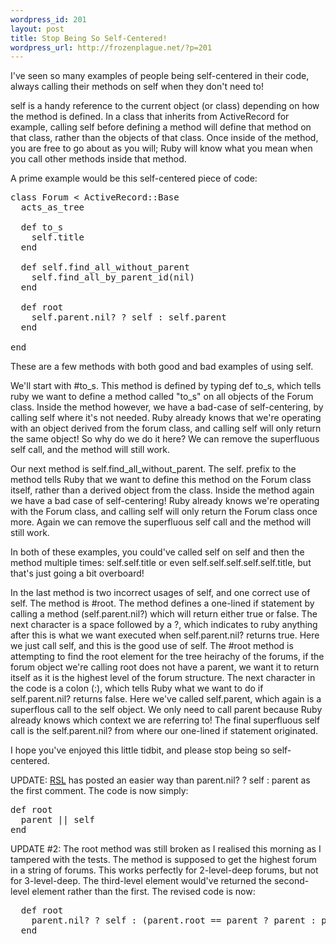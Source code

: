 ```yaml
--- 
wordpress_id: 201
layout: post
title: Stop Being So Self-Centered!
wordpress_url: http://frozenplague.net/?p=201
---
```

I've seen so many examples of people being self-centered in their code, always calling their methods on <span class='term'>self</span> when they don't need to!

self is a handy reference to the current object (or class) depending on how the method is defined. In a class that inherits from ActiveRecord for example, calling self before defining a method will define that method on that class, rather than the objects of that class. Once inside of the method, you are free to go about as you will; Ruby will know what you mean when you call other methods inside that method.

A prime example would be this self-centered piece of code:

<pre lang='rails'>
class Forum < ActiveRecord::Base
  acts_as_tree
  
  def to_s
    self.title
  end
  
  def self.find_all_without_parent
    self.find_all_by_parent_id(nil)
  end
  
  def root
    self.parent.nil? ? self : self.parent
  end
  
end
</pre>

These are a few methods with both good and bad examples of using self. 

We'll start with <span class='term'>#to_s</span>. This method is defined by typing <span class='term'>def to_s</span>, which tells ruby we want to define a method called "to_s" on all objects of the Forum class. Inside the method however, we have a bad-case of self-centering, by calling self where it's not needed. Ruby already knows that we're operating with an object derived from the forum class, and calling self will only return the same object! So why do we do it here? We can remove the superfluous self call, and the method will still work.

Our next method is <span class='term'>self.find_all_without_parent</span>. The <span class='term'>self.</span> prefix to the method tells Ruby that we want to define this method on the Forum class itself, rather than a derived object from the class. Inside the method again we have a bad case of self-centering! Ruby already knows we're operating with the Forum class, and calling self will only return the Forum class once more. Again we can remove the superfluous self call and the method will still work.

In both of these examples, you could've called self on self and then the method multiple times: <span class='term'>self.self.title</span> or even <span class='term'>self.self.self.self.self.title</span>, but that's just going a bit overboard!

In the last method is two incorrect usages of self, and one correct use of self. The method is <span class='term'>#root</span>. The method defines a one-lined if statement by calling a method (<span class='term'>self.parent.nil?</span>) which will return either true or false. The next character is a space followed by a ?, which indicates to ruby anything after this is what we want executed when <span class='term'>self.parent.nil?</span> returns true. Here we just call <span class='term'>self</span>, and this is the good use of self. The <span class='term'>#root</span> method is attempting to find the root element for the tree heirachy of the forums, if the forum object we're calling root does not have a parent, we want it to return itself as it is the highest level of the forum structure. The next character in the code is a colon (:), which tells Ruby what we want to do if <span class='term'>self.parent.nil?</span> returns false. Here we've called <span class='term'>self.parent</span>, which again is a superflous call to the self object. We only need to call parent because Ruby already knows which context we are referring to! The final superfluous self call is the <span class='term'>self.parent.nil?</span> from where our one-lined if statement originated.

I hope you've enjoyed this little tidbit, and please stop being so self-centered.

UPDATE: <a href='http://luckysneaks.com/blog'>RSL</a> has posted an easier way than <span class='term'>parent.nil? ? self : parent</span> as the first comment. The code is now simply:

<pre lang='rails'>
def root
  parent || self
end
</pre>

UPDATE #2: The root method was still broken as I realised this morning as I tampered with the tests. The method is supposed to get the highest forum in a string of forums. This works perfectly for 2-level-deep forums, but not for 3-level-deep. The third-level element would've returned the second-level element rather than the first. The revised code is now:

<pre lang='rails'>
  def root
    parent.nil? ? self : (parent.root == parent ? parent : parent.root)
  end
</pre>

